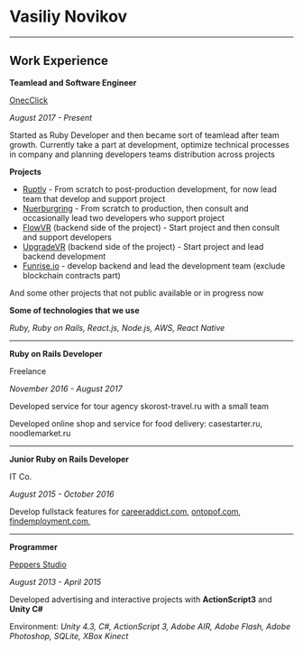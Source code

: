 # Vasiliy Novikov

---

## Work Experience

**Teamlead and Software Engineer**

[OnecClick](https://oneclick.life)

_August 2017 - Present_

Started as Ruby Developer and then became sort of
teamlead after team growth. Currently take a part at development,
optimize technical processes in company and planning developers
teams distribution across projects

**Projects**
- [Ruptly](https://ruptly.tv) - From scratch to post-production
  development, for now lead team that develop and support project
- [Nuerburgring](https://nuerburgring.de) - From scratch to
  production, then consult and occasionally lead two developers
  who support project
- [FlowVR](https://flowplatform.space/)
  (backend side of the project) - Start project and then
  consult and support developers
- [UpgradeVR](https://store.steampowered.com/app/1731880/Upgrade_VR/)
  (backend side of the project) - Start project and lead backend
  development
- [Funrise.io](https://funrise.io) - develop backend and lead
  the development team (exclude blockchain contracts part)

And some other projects that not public available or in progress now

**Some of technologies that we use**

*Ruby, Ruby on Rails, React.js, Node.js, AWS, React Native*

***

**Ruby on Rails Developer**

Freelance

_November 2016 - August 2017_

Developed service for tour agency skorost-travel.ru with a small team

Developed online shop and service for food delivery:
casestarter.ru, noodlemarket.ru

***

**Junior Ruby on Rails Developer**

IT Co.

_August 2015 - October 2016_

Develop fullstack features for
[careeraddict.com](https://careeraddict.com),
[ontopof.com](https://ontopof.com),
[findemployment.com](https://findemployment.com),

***

**Programmer**

[Peppers Studio](https://peppers-studio.ru/)

_August 2013 - April 2015_

Developed advertising and interactive projects with **ActionScript3**
and **Unity C#**

Environment: *Unity 4.3, C#, ActionScript 3,
Adobe AIR, Adobe Flash, Adobe Photoshop, SQLite, XBox Kinect*
